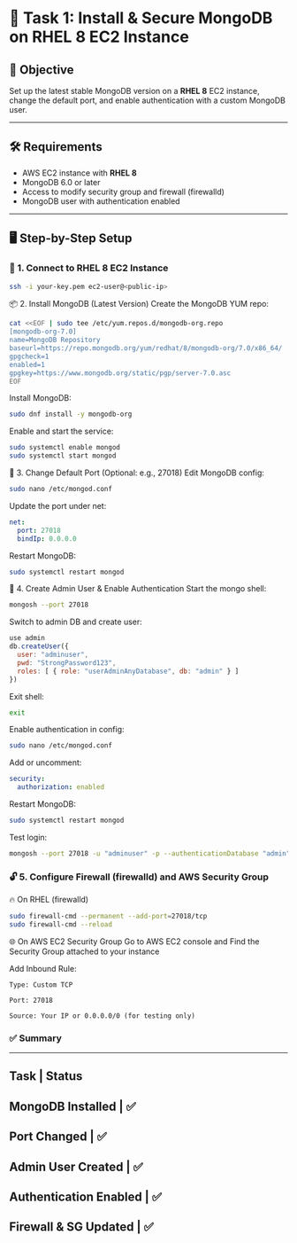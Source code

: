 # 🧩 Task 1: Install & Secure MongoDB on RHEL 8 EC2 Instance

## 📌 Objective

Set up the latest stable MongoDB version on a **RHEL 8** EC2 instance, change the default port, and enable authentication with a custom MongoDB user.

---

## 🛠️ Requirements

- AWS EC2 instance with **RHEL 8**
- MongoDB 6.0 or later
- Access to modify security group and firewall (firewalld)
- MongoDB user with authentication enabled

---

## 🖥️ Step-by-Step Setup

### 🔹 1. Connect to RHEL 8 EC2 Instance

```bash
ssh -i your-key.pem ec2-user@<public-ip>
```

📦 2. Install MongoDB (Latest Version)
Create the MongoDB YUM repo:

```bash
cat <<EOF | sudo tee /etc/yum.repos.d/mongodb-org.repo
[mongodb-org-7.0]
name=MongoDB Repository
baseurl=https://repo.mongodb.org/yum/redhat/8/mongodb-org/7.0/x86_64/
gpgcheck=1
enabled=1
gpgkey=https://www.mongodb.org/static/pgp/server-7.0.asc
EOF
```

Install MongoDB:

```bash
sudo dnf install -y mongodb-org
```

Enable and start the service:

```bash
sudo systemctl enable mongod
sudo systemctl start mongod
```

🔧 3. Change Default Port (Optional: e.g., 27018)
Edit MongoDB config:

```bash
sudo nano /etc/mongod.conf
```

Update the port under net:

```yaml
net:
  port: 27018
  bindIp: 0.0.0.0
```

Restart MongoDB:

```bash
sudo systemctl restart mongod
```

🧱 4. Create Admin User & Enable Authentication
Start the mongo shell:

```bash
mongosh --port 27018
```

Switch to admin DB and create user:

```javascript
use admin
db.createUser({
  user: "adminuser",
  pwd: "StrongPassword123",
  roles: [ { role: "userAdminAnyDatabase", db: "admin" } ]
})
```

Exit shell:

```bash
exit
```

Enable authentication in config:

```bash
sudo nano /etc/mongod.conf
```

Add or uncomment:

```yaml
security:
  authorization: enabled
```

Restart MongoDB:

```bash
sudo systemctl restart mongod
```

Test login:

```bash
mongosh --port 27018 -u "adminuser" -p --authenticationDatabase "admin"
```

### 🔓 5. Configure Firewall (firewalld) and AWS Security Group
🔥 On RHEL (firewalld)

```bash
sudo firewall-cmd --permanent --add-port=27018/tcp
sudo firewall-cmd --reload
```

🌐 On AWS EC2 Security Group
Go to AWS EC2 console and Find the Security Group attached to your instance

Add Inbound Rule:
```
Type: Custom TCP

Port: 27018

Source: Your IP or 0.0.0.0/0 (for testing only)
```

### ✅ Summary
---------------------------------
Task	                  |  Status
---------------------------------
MongoDB Installed	      |   ✅
---------------------------------
Port Changed            | 	✅
---------------------------------
Admin User Created      |	  ✅
---------------------------------
Authentication Enabled  |  	✅
---------------------------------
Firewall & SG Updated	  |   ✅
---------------------------------


